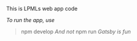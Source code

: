 This is LPMLs web app code

*To run the app, use*
> npm develop
*And not*
> npm run
*Gatsby is fun*
